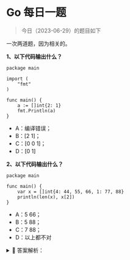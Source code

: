 # Go 每日一题

> 今日（2023-06-29）的题目如下

一次两道题，因为相关的。

**1、以下代码输出什么？**


```golang
package main

import (
    "fmt"
)

func main() {
    a := []int{2: 1}
    fmt.Println(a)
}
```

- A：编译错误；
- B：[2 1]；
- C：[0 0 1]；
- D：[0 1]

**2、以下代码输出什么？**

```golang
package main

func main() {
	var x = []int{4: 44, 55, 66, 1: 77, 88}
	println(len(x), x[2])
}
```

- A：5 66；
- B：5 88；
- C：7 88；
- D：以上都不对



<details>
<summary style="cursor: pointer">🔑 答案解析：</summary>
<div>

第 1 题是 Go 语言爱好者周刊第 [87的题目](https://mp.weixin.qq.com/s/4HI78Yd1ENVFCWHCESlPBg)。

正确答案是：C，正确率 52%。这道题相对简单，但依然有近一半的人答错了。

而第 2 题是[周刊第 88 期](https://mp.weixin.qq.com/s/pgIoGnOd0CMPHFc4HD0xFA)的题目，正确答案也是 C，只有 25%。

这涉及到 array/slice 的一些相关知识。

### 01 数组和切片

关于两者，Go 语言规范中都有明确定义。

[数组](https://hao.studygolang.com/golang_spec.html#ruby-rb-rb-rp-rp-rt-array-types-rt-rp-rp-ruby)是这么说明的：

>	数组是单一类型元素的有序序列，该单一类型称为元素类型。元素的个数被称为数组长度，并且不能为负值。长度是数组类型的一部分；它必须为一个可以被 int 类型的值所代表的非负常量。

这里一个关键点就是，长度是数组的一部分，因此 [3]int 和 [4]int 是不同类型。

再看看[切片](https://hao.studygolang.com/golang_spec.html#ruby-rb-rb-rp-rp-rt-slice-types-rt-rp-rp-ruby)：

>	切片是针对一个底层数组的连续段的描述符，它提供了对该数组内有序序列元素的访问。切片类型表示其元素类型的数组的所有切片的集合。元素的数量被称为切片长度，且不能为负。未初始化的切片的值为 `nil` 。

从 EBNF 的表示可以看出区别：

	ArrayType   = "[", ArrayLength, "]", ElementType .
	SliceType = "[", "]", ElementType .

也就是说，长度不是切片类型的一部分，切片长度可变。

### 02 常见字面量初始化

我不打算讲解数组/切片初始化的各种情况，主要介绍常见的字面量初始化，以及和上面题目相关的部分。

通常我们会这么初始化一个数组：

```golang
var intSet = [6]int{2, 4, 6}
```

注意 `[]` 中的 6，它表示数组的长度。因为初始化时，我们只给定了 3 个数，因此后 3 个元素是 0：

```golang
[2 4 6 0 0 0]
```

注意和这种写法的区别：

```golang
var intSet = [...]int{2, 4, 6}
```

对于切片来说，一般这样初始化：

```golang
var intSlice = []int{2, 4, 6}

// 或基于 intSet 进行初始化
var intSlice = intSet[:]
```

当然，针对 Slice，更多时候是通过 make 创建，然后其他方式初始化，这里不展开了。

### 03 特殊的初始化

在 Go语言规范「[Composite literals](https://hao.studygolang.com/golang_spec.html#ruby-rb-rb-rp-rp-rt-composite-literals-rt-rp-rp-ruby)」部分对数组和切片的字面值初始化进行了规定，因为数组和切片类似，我们这里只说切片的情况。

先看组合字面值的 EBNF 表示：

```golang
CompositeLit  = LiteralType, LiteralValue .
LiteralType   = StructType | ArrayType | "[", "...", "]", ElementType |
                SliceType | MapType | TypeName .
LiteralValue  = "{", [ ElementList, [ "," ] ], "}" .
ElementList   = KeyedElement, { ",", KeyedElement } .
KeyedElement  = [ Key, ":" ], Element .
Key           = FieldName | Expression | LiteralValue .
FieldName     = identifier .
Element       = Expression | LiteralValue .
```

从上到下看，简单解释一下：

- 第 1 行，表示组合字面值由 LiteralType 和 LiteralValue 构成，其中 LiteralType 表示组合字面值的类型，LiteralValue 表示值；
- 第 2 行，解释 LiteralType，它可以是 `=` 后面的类型。允许的类型有：结构体、数组、切片、map 等，其中还可以是类似 `[…]int` 的形式；
- 第 4 行，解释 LiteralValue，它由一对 `{}` 包裹，其中包含可选的 ElementList；
- 第 5 行，解释 ElementList，它由若干 KeyedElement 组成；
- 第 6 行，解释 KeyedElement，这是该篇题目的重点之处。在 EBNF 中，`[]` 表示这部分是可选的，因此表示具体元素时，一般 Key 可以省略（map 不能省略），这就是通常数组和切片的初始化语法；

在这个之后，规范上给出了针对数组和切片字面值的应用规则：

1. 数组中的每个元素有一个关联的标记其位置的整数索引。
2. **带键的元素使用该键作为其索引。**这个键必须是可被类型 int 所表示的一个非负常量；而且如果其被赋予了类型的话则必须是整数类型。
3. **不带键的元素使用之前元素的索引加一。**如果第一个元素没有键，则其索引为零。

根据以上 3 点，我们很容易知道，在 `a := []int{2: 1}` 中，我们指定了第 3 个元素（注意索引是从 0 开始的）的值为 1，根据数组/切片的特性，自然存在第 1、2 个元素，没有指定值时，Go 会为其设置默认值。因此这个写法和下面的写法等价：

```golang
a := []int{0, 0, 1}
```

对于第 88 期的题目：

```golang
var x = []int{4: 44, 55, 66, 1: 77, 88}
```

指定了第 5 个元素（对应索引是 4），值是 44。根据上面规则的第三点，55、66 都没有指定索引，因此它们的索引是前一个元素的索引加一，即：

```golang
5: 55, 6: 66
```

下一个元素是 `1: 77`，为其指定了索引 1，因此它的下一元素 88 的索引就是 2 了，因此这个定义相当于如下的定义：

```golang
var x = []int{4: 44, 5: 55, 6: 66, 1: 77, 2: 88}
```

同样，因为数组/切片的特性，缺少的元素（索引 0 和 3）值是 0，而整个切片的长度是最大索引加一，即 7。

### 04 总结

别觉得这道题目恶心，实际中这么写代码可能也确实会被打（当然，第 87 题的写法还是很有可能的）。这里主要是希望大家多掌握一些规范、细节，我想不少人不清楚，原来数组（切片）也可以指定索引进行初始化。语言语法毕竟必须严谨，而这些都在 Go 语言规范里。

延伸思考：第 88 期的题目，如果改为这样结果又如何？

```golang
var x = []int{4: 44, 55, 66, 3: 77, 88}
```

欢迎大胆的留言说出你的答案！

答案解析来自：[https://polarisxu.studygolang.com/posts/go/action/weekly-question-88/](https://polarisxu.studygolang.com/posts/go/action/weekly-question-88/)。

---

### 7 楼

C：[0 0 1]； C：7 88；得到的数组是 [0 77 88 0 44 55 66] 


</div>
</details>
